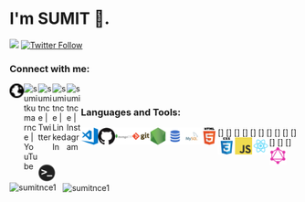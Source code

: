 <h1 align="left"> I'm SUMIT 👋.</h1>

![](https://komarev.com/ghpvc/?username=sumitnce1&color=green)
[![Twitter Follow](https://img.shields.io/twitter/follow/sumitnce?color=1DA1F2&logo=twitter&style=for-the-badge)](https://twitter.com/intent/follow?original_referer=https%3A%2F%2Fgithub.com%2Fsumitnce&screen_name=sumitnce)


### Connect with me:

[<img align="left" alt="sumitnce1.github.io" width="25px" src="https://raw.githubusercontent.com/iconic/open-iconic/master/svg/globe.svg" />][website]
[<img align="left" alt="sumitkumarnce | YouTube" width="25px" src="https://cdn.jsdelivr.net/npm/simple-icons@v3/icons/youtube.svg" />][youtube]
[<img align="left" alt="sumitnce | Twitter" width="25px" src="https://cdn.jsdelivr.net/npm/simple-icons@v3/icons/twitter.svg" />][twitter]
[<img align="left" alt="sumitnce | LinkedIn" width="25px" src="https://cdn.jsdelivr.net/npm/simple-icons@v3/icons/linkedin.svg" />][linkedin]
[<img align="left" alt="sumitnce | Instagram" width="25px" src="https://cdn.jsdelivr.net/npm/simple-icons@v3/icons/instagram.svg" />][instagram]

<br />

### Languages and Tools:

[<img align="left" alt="Visual Studio Code" width="30px" src="https://raw.githubusercontent.com/github/explore/80688e429a7d4ef2fca1e82350fe8e3517d3494d/topics/visual-studio-code/visual-studio-code.png" />]
[<img align="left" alt="GitHub" width="30px" src="https://raw.githubusercontent.com/github/explore/78df643247d429f6cc873026c0622819ad797942/topics/github/github.png" />]
[<img align="left" alt="MongoDB" width="30px" src="https://raw.githubusercontent.com/github/explore/80688e429a7d4ef2fca1e82350fe8e3517d3494d/topics/mongodb/mongodb.png" />]
[<img align="left" alt="Git" width="30px" src="https://raw.githubusercontent.com/github/explore/80688e429a7d4ef2fca1e82350fe8e3517d3494d/topics/git/git.png" />]
[<img align="left" alt="Node.js" width="30px" src="https://raw.githubusercontent.com/github/explore/80688e429a7d4ef2fca1e82350fe8e3517d3494d/topics/nodejs/nodejs.png" />]
[<img align="left" alt="SQL" width="30px" src="https://raw.githubusercontent.com/github/explore/80688e429a7d4ef2fca1e82350fe8e3517d3494d/topics/sql/sql.png" />]
[<img align="left" alt="MySQL" width="30px" src="https://raw.githubusercontent.com/github/explore/80688e429a7d4ef2fca1e82350fe8e3517d3494d/topics/mysql/mysql.png" />]
[<img align="left" alt="HTML5" width="30px" src="https://raw.githubusercontent.com/github/explore/80688e429a7d4ef2fca1e82350fe8e3517d3494d/topics/html/html.png" />]
[<img align="left" alt="CSS3" width="30px" src="https://raw.githubusercontent.com/github/explore/80688e429a7d4ef2fca1e82350fe8e3517d3494d/topics/css/css.png" />]
[<img align="left" alt="JavaScript" width="30px" src="https://raw.githubusercontent.com/github/explore/80688e429a7d4ef2fca1e82350fe8e3517d3494d/topics/javascript/javascript.png"/>]
[<img align="left" alt="React" width="30px" src="https://raw.githubusercontent.com/github/explore/80688e429a7d4ef2fca1e82350fe8e3517d3494d/topics/react/react.png" />]
[<img align="left" alt="GraphQL" width="30px" src="https://raw.githubusercontent.com/github/explore/80688e429a7d4ef2fca1e82350fe8e3517d3494d/topics/graphql/graphql.png" />]
[<img align="left" alt="Terminal" width="30px" src="https://raw.githubusercontent.com/github/explore/80688e429a7d4ef2fca1e82350fe8e3517d3494d/topics/terminal/terminal.png" />]

<br />
<br />

<p><img align="left" src="https://github-readme-stats.vercel.app/api/top-langs/?username=sumitnce1&layout=compact" alt="sumitnce1" /></p>
<p>&nbsp;&nbsp&nbsp<img align="center" src="https://github-readme-stats.vercel.app/api?username=sumitnce1&show_icons=true" alt="sumitnce1" /></p>

[website]: https://sumitnce1.github.io
[twitter]: https://twitter.com/sumitnce
[youtube]: https://youtube.com/sumitkumarnce
[instagram]: https://instagram.com/sumitnce
[linkedin]: https://linkedin.com/in/sumitnce
